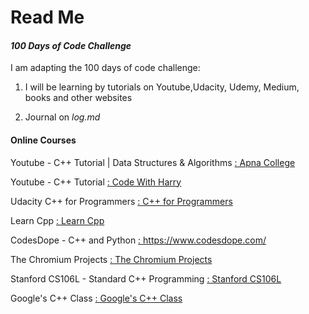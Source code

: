 # **Read Me**

#### *100 Days of Code Challenge*

I am adapting the 100 days of code challenge:

1. I will be learning by tutorials on Youtube,Udacity, Udemy, Medium, books and other websites

2. Journal on *log.md*

#### **Online Courses**

Youtube - C++ Tutorial | Data Structures & Algorithms
<a HREF="https://www.youtube.com/playlist?list=PLfqMhTWNBTe0b2nM6JHVCnAkhQRGiZMSJ">: Apna College</a>

Youtube - C++ Tutorial
<a HREF="https://www.youtube.com/playlist?list=PLu0W_9lII9agpFUAlPFe_VNSlXW5uE0YL">: Code With Harry</a>

Udacity C++ for Programmers
<a HREF="https://classroom.udacity.com/courses/ud775">: C++ for Programmers</a>

Learn Cpp
<a HREF="http://www.learncpp.com/">: Learn Cpp</a>

CodesDope - C++ and Python
<a HREF="https://www.codesdope.com/">: https://www.codesdope.com/</a>

The Chromium Projects
<a HREF="http://dev.chromium.org/developers">: The Chromium Projects</a>

Stanford CS106L - Standard C++ Programming
<a HREF="http://web.stanford.edu/class/cs106l/index.html">: Stanford CS106L</a>

Google's C++ Class
<a HREF="https://developers.google.com/edu/c++/">: Google's C++ Class</a>
